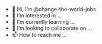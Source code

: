 - 👋 Hi, I’m @change-the-world-jobs
- 👀 I’m interested in ...
- 🌱 I’m currently learning ...
- 💞️ I’m looking to collaborate on ...
- 📫 How to reach me ...

<!---
change-the-world-jobs/change-the-world-jobs is a ✨ special ✨ repository because its `README.md` (this file) appears on your GitHub profile.
You can click the Preview link to take a look at your changes.
--->

